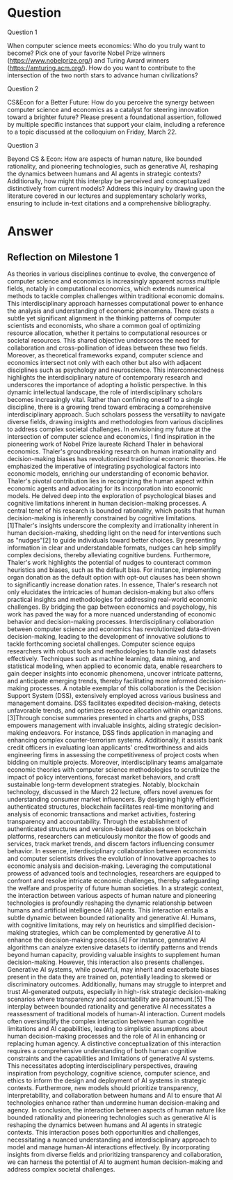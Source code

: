 # Question
Question 1

When computer science meets economics: Who do you truly want to become? Pick one of your favorite Nobel Prize winners (https://www.nobelprize.org/) and Turing Award winners (https://amturing.acm.org/). How do you want to contribute to the intersection of the two north stars to advance human civilizations?

Question 2

CS&Econ for a Better Future: How do you perceive the synergy between computer science and economics as a catalyst for steering innovation toward a brighter future? Please present a foundational assertion, followed by multiple specific instances that support your claim, including a reference to a topic discussed at the colloquium on Friday, March 22.

Question 3

Beyond CS & Econ: How are aspects of human nature, like bounded rationality, and pioneering technologies, such as generative AI, reshaping the dynamics between humans and AI agents in strategic contexts? Additionally, how might this interplay be perceived and conceptualized distinctively from current models? Address this inquiry by drawing upon the literature covered in our lectures and supplementary scholarly works, ensuring to include in-text citations and a comprehensive bibliography.

# Answer
## Reflection on Milestone 1
As theories in various disciplines continue to evolve, the convergence of computer science and economics is increasingly apparent across multiple fields, notably in computational economics, which extends numerical methods to tackle complex challenges within traditional economic domains. This interdisciplinary approach harnesses computational power to enhance the analysis and understanding of economic phenomena. There exists a subtle yet significant alignment in the thinking patterns of computer scientists and economists, who share a common goal of optimizing resource allocation, whether it pertains to computational resources or societal resources. This shared objective underscores the need for collaboration and cross-pollination of ideas between these two fields. Moreover, as theoretical frameworks expand, computer science and economics intersect not only with each other but also with adjacent disciplines such as psychology and neuroscience. This interconnectedness highlights the interdisciplinary nature of contemporary research and underscores the importance of adopting a holistic perspective. In this dynamic intellectual landscape, the role of interdisciplinary scholars becomes increasingly vital. Rather than confining oneself to a single discipline, there is a growing trend toward embracing a comprehensive interdisciplinary approach. Such scholars possess the versatility to navigate diverse fields, drawing insights and methodologies from various disciplines to address complex societal challenges.
In envisioning my future at the intersection of computer science and economics, I find inspiration in the pioneering work of Nobel Prize laureate Richard Thaler in behavioral economics. Thaler's groundbreaking research on human irrationality and decision-making biases has revolutionized traditional economic theories. He emphasized the imperative of integrating psychological factors into economic models, enriching our understanding of economic behavior. Thaler's pivotal contribution lies in recognizing the human aspect within economic agents and advocating for its incorporation into economic models. He delved deep into the exploration of psychological biases and cognitive limitations inherent in human decision-making processes. A central tenet of his research is bounded rationality, which posits that human decision-making is inherently constrained by cognitive limitations. [1]Thaler's insights underscore the complexity and irrationality inherent in human decision-making, shedding light on the need for interventions such as "nudges"[2] to guide individuals toward better choices. By presenting information in clear and understandable formats, nudges can help simplify complex decisions, thereby alleviating cognitive burdens. Furthermore, Thaler's work highlights the potential of nudges to counteract common heuristics and biases, such as the default bias. For instance, implementing organ donation as the default option with opt-out clauses has been shown to significantly increase donation rates. In essence, Thaler's research not only elucidates the intricacies of human decision-making but also offers practical insights and methodologies for addressing real-world economic challenges. By bridging the gap between economics and psychology, his work has paved the way for a more nuanced understanding of economic behavior and decision-making processes.
Interdisciplinary collaboration between computer science and economics has revolutionized data-driven decision-making, leading to the development of innovative solutions to tackle forthcoming societal challenges. Computer science equips researchers with robust tools and methodologies to handle vast datasets effectively. Techniques such as machine learning, data mining, and statistical modeling, when applied to economic data, enable researchers to gain deeper insights into economic phenomena, uncover intricate patterns, and anticipate emerging trends, thereby facilitating more informed decision-making processes. A notable exemplar of this collaboration is the Decision Support System (DSS), extensively employed across various business and management domains. DSS facilitates expedited decision-making, detects unfavorable trends, and optimizes resource allocation within organizations. [3]Through concise summaries presented in charts and graphs, DSS empowers management with invaluable insights, aiding strategic decision-making endeavors. For instance, DSS finds application in managing and enhancing complex counter-terrorism systems. Additionally, it assists bank credit officers in evaluating loan applicants' creditworthiness and aids engineering firms in assessing the competitiveness of project costs when bidding on multiple projects.
Moreover, interdisciplinary teams amalgamate economic theories with computer science methodologies to scrutinize the impact of policy interventions, forecast market behaviors, and craft sustainable long-term development strategies. Notably, blockchain technology, discussed in the March 22 lecture, offers novel avenues for understanding consumer market influencers. By designing highly efficient authenticated structures, blockchain facilitates real-time monitoring and analysis of economic transactions and market activities, fostering transparency and accountability. Through the establishment of authenticated structures and version-based databases on blockchain platforms, researchers can meticulously monitor the flow of goods and services, track market trends, and discern factors influencing consumer behavior. In essence, interdisciplinary collaboration between economists and computer scientists drives the evolution of innovative approaches to economic analysis and decision-making. Leveraging the computational prowess of advanced tools and technologies, researchers are equipped to confront and resolve intricate economic challenges, thereby safeguarding the welfare and prosperity of future human societies.
In a strategic context, the interaction between various aspects of human nature and pioneering technologies is profoundly reshaping the dynamic relationship between humans and artificial intelligence (AI) agents. This interaction entails a subtle dynamic between bounded rationality and generative AI. Humans, with cognitive limitations, may rely on heuristics and simplified decision-making strategies, which can be complemented by generative AI to enhance the decision-making process.[4] For instance, generative AI algorithms can analyze extensive datasets to identify patterns and trends beyond human capacity, providing valuable insights to supplement human decision-making. However, this interaction also presents challenges. Generative AI systems, while powerful, may inherit and exacerbate biases present in the data they are trained on, potentially leading to skewed or discriminatory outcomes. Additionally, humans may struggle to interpret and trust AI-generated outputs, especially in high-risk strategic decision-making scenarios where transparency and accountability are paramount.[5] The interplay between bounded rationality and generative AI necessitates a reassessment of traditional models of human-AI interaction. Current models often oversimplify the complex interaction between human cognitive limitations and AI capabilities, leading to simplistic assumptions about human decision-making processes and the role of AI in enhancing or replacing human agency. A distinctive conceptualization of this interaction requires a comprehensive understanding of both human cognitive constraints and the capabilities and limitations of generative AI systems. This necessitates adopting interdisciplinary perspectives, drawing inspiration from psychology, cognitive science, computer science, and ethics to inform the design and deployment of AI systems in strategic contexts. Furthermore, new models should prioritize transparency, interpretability, and collaboration between humans and AI to ensure that AI technologies enhance rather than undermine human decision-making and agency. In conclusion, the interaction between aspects of human nature like bounded rationality and pioneering technologies such as generative AI is reshaping the dynamics between humans and AI agents in strategic contexts. This interaction poses both opportunities and challenges, necessitating a nuanced understanding and interdisciplinary approach to model and manage human-AI interactions effectively. By incorporating insights from diverse fields and prioritizing transparency and collaboration, we can harness the potential of AI to augment human decision-making and address complex societal challenges.

